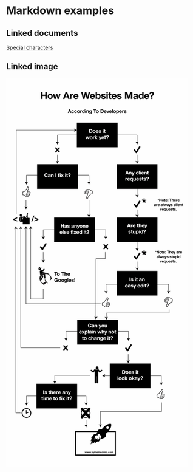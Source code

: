 # Markdown examples

## Linked documents

[Special characters](specialchars.md "Click to open")

## Linked image

![Alt text](media/dev_developers.gif "Title text")
